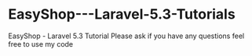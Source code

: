 # EasyShop---Laravel-5.3-Tutorials
EasyShop - Laravel 5.3 Tutorial
Please ask if you have any questions
feel free to use my code
